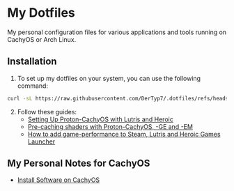 # My Dotfiles

My personal configuration files for various applications and tools running on CachyOS or Arch Linux.

## Installation

1. To set up my dotfiles on your system, you can use the following command:

```bash
curl -sL https://raw.githubusercontent.com/DerTyp7/.dotfiles/refs/heads/master/setup.sh | bash
```

2. Follow these guides:
   - [Setting Up Proton-CachyOS with Lutris and Heroic](https://wiki.cachyos.org/configuration/gaming/#setting-up-proton-cachyos-with-lutris-and-heroic)
   - [Pre-caching shaders with Proton-CachyOS, -GE and -EM](https://wiki.cachyos.org/configuration/gaming/#pre-caching-shaders-with-proton-cachyos--ge-and--em)
   - [How to add game-performance to Steam, Lutris and Heroic Games Launcher](https://wiki.cachyos.org/configuration/gaming/#how-to-add-game-performance-to-steam-lutris-and-heroic-games-launcher)

## My Personal Notes for CachyOS

- [Install Software on CachyOS](install-software.md)
